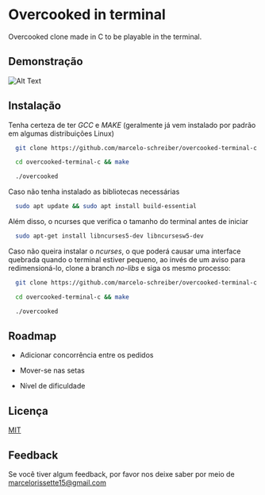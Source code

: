 # Overcooked in terminal
Overcooked clone made in C to be playable in the terminal.

## Demonstração

![Alt Text](https://cdn.discordapp.com/attachments/685226653764550671/1072509849289621645/2023-02-07_10-27-30.gif)
## Instalação

Tenha certeza de ter *GCC* e *MAKE* (geralmente já vem instalado por padrão em algumas distribuições Linux)

```bash
  git clone https://github.com/marcelo-schreiber/overcooked-terminal-c.git
```

```bash
  cd overcooked-terminal-c && make
```

```bash
  ./overcooked
```
Caso não tenha instalado as bibliotecas necessárias
```bash
  sudo apt update && sudo apt install build-essential
```
Além disso, o ncurses que verifica o tamanho do terminal antes de iniciar
```bash
  sudo apt-get install libncurses5-dev libncursesw5-dev
```

Caso não queira instalar o *ncurses*, o que poderá causar uma interface quebrada quando o terminal estiver pequeno, ao invés de um aviso para redimensioná-lo, clone a branch *no-libs* e siga os mesmo processo:

```bash
  git clone https://github.com/marcelo-schreiber/overcooked-terminal-c.git -b no-libs
```
```bash
  cd overcooked-terminal-c && make
```

```bash
  ./overcooked
```

## Roadmap

- Adicionar concorrência entre os pedidos

- Mover-se nas setas

- Nível de dificuldade


## Licença

[MIT](https://choosealicense.com/licenses/mit/)


## Feedback

Se você tiver algum feedback, por favor nos deixe saber por meio de marcelorissette15@gmail.com

